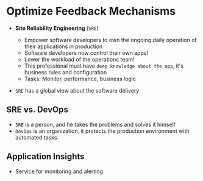 # Optimize Feedback Mechanisms

- **Site Reliability Engineering** (`SRE`)

  - Empower software developers to own the ongoing daily operation of their applications in production
  - Software developers now control their own apps!
  - Lower the workload of the operations team!
  - This professional must have `deep knowledge about the app`, it's business rules and configuration
  - Tasks: Monitor, performance, business logic

- `SRE` has a global view about the software delivery

## SRE vs. DevOps

- `SRE` is a person, and he takes the problems and solves it himself
- `DevOps` is an organization, it protects the production environment with automated tasks

## Application Insights

- Service for monitoring and alerting
